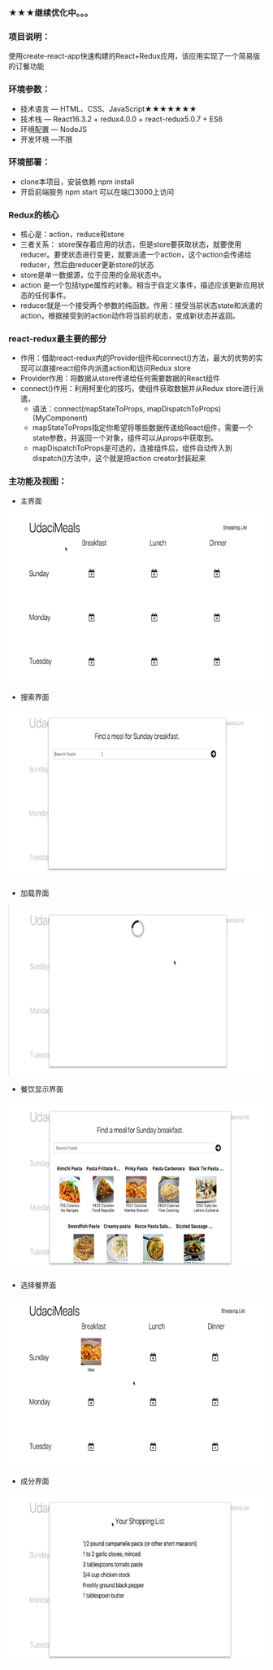 
### ★★★继续优化中。。。

### 项目说明：
使用create-react-app快速构建的React+Redux应用，该应用实现了一个简易版的订餐功能

### 环境参数：
- 技术语言 — HTML、CSS、JavaScript★★★★★★★
- 技术栈   — React16.3.2 + redux4.0.0 + react-redux5.0.7 + ES6
- 环境配置 — NodeJS 
- 开发环境 —不限


### 环境部署：
- clone本项目，安装依赖 npm install
- 开启前端服务  npm start  可以在端口3000上访问


### Redux的核心
- 核心是：action，reduce和store
- 三者关系： store保存着应用的状态，但是store要获取状态，就要使用reducer。要使状态进行变更，就要派遣一个action，这个action会传递给reducer，然后由reducer更新store的状态
- store是单一数据源，位于应用的全局状态中。
- action 是一个包括type属性的对象。相当于自定义事件，描述应该更新应用状态的任何事件。
- reducer就是一个接受两个参数的纯函数。作用：接受当前状态state和派遣的action，根据接受到的action动作将当前的状态，变成新状态并返回。


### react-redux最主要的部分
- 作用：借助react-redux内的Provider组件和connect()方法，最大的优势的实现可以直接react组件内派遣action和访问Redux store
- Provider作用：将数据从store传递给任何需要数据的React组件
- connect()作用：利用柯里化的技巧，使组件获取数据并从Redux store进行派遣。
  * 语法：connect(mapStateToProps, mapDispatchToProps)(MyComponent)
  * mapStateToProps指定你希望将哪些数据传递给React组件，需要一个state参数，并返回一个对象，组件可以从props中获取到。
  * mapDispatchToProps是可选的，连接组件后，组件自动传入到dispatch()方法中，这个就是把action creator封装起来


### 主功能及视图：

- 主界面

<img src="https://github.com/hyur/react-redux-meals/blob/master/images/index.png" width="750px" height="334px"/>

- 搜索界面
<img src="https://github.com/hyur/react-redux-meals/blob/master/images/search.png" width="750px" height="334px"/>

- 加载界面
<img src="https://github.com/hyur/react-redux-meals/blob/master/images/longing.png" width="750px" height="334px"/>

- 餐饮显示界面
<img src="https://github.com/hyur/react-redux-meals/blob/master/images/meal.png" width="750px" height="334px"/>

- 选择餐界面
<img src="https://github.com/hyur/react-redux-meals/blob/master/images/searchedMeal.png" width="750px" height="334px"/>

- 成分界面
<img src="https://github.com/hyur/react-redux-meals/blob/master/images/ingredient.png" width="750px" height="334px"/>













